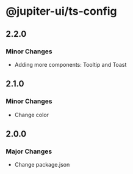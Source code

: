 # @jupiter-ui/ts-config

## 2.2.0

### Minor Changes

- Adding more components: Tooltip and Toast

## 2.1.0

### Minor Changes

- Change color

## 2.0.0

### Major Changes

- Change package.json
